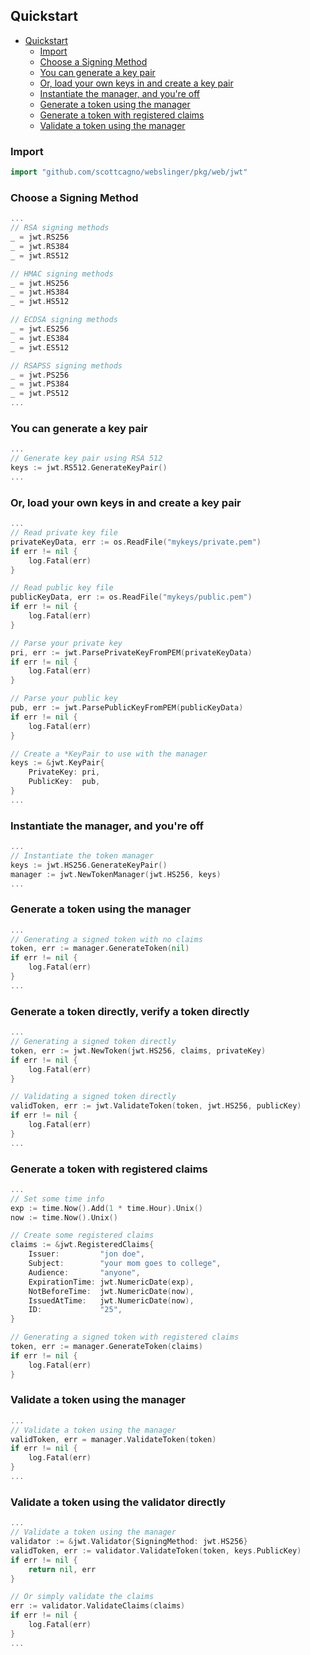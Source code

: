 Quickstart
---
<!-- TOC -->
  * [Quickstart](#quickstart)
    * [Import](#import)
    * [Choose a Signing Method](#choose-a-signing-method)
    * [You can generate a key pair](#you-can-generate-a-key-pair)
    * [Or, load your own keys in and create a key pair](#or-load-your-own-keys-in-and-create-a-key-pair)
    * [Instantiate the manager, and you're off](#instantiate-the-manager-and-youre-off)
    * [Generate a token using the manager](#generate-a-token-using-the-manager)
    * [Generate a token with registered claims](#generate-a-token-with-registered-claims)
    * [Validate a token using the manager](#validate-a-token-using-the-manager)
<!-- TOC -->
### Import
```go
import "github.com/scottcagno/webslinger/pkg/web/jwt"
```

### Choose a Signing Method
```go
...
// RSA signing methods
_ = jwt.RS256
_ = jwt.RS384
_ = jwt.RS512

// HMAC signing methods
_ = jwt.HS256
_ = jwt.HS384
_ = jwt.HS512

// ECDSA signing methods
_ = jwt.ES256
_ = jwt.ES384
_ = jwt.ES512

// RSAPSS signing methods
_ = jwt.PS256
_ = jwt.PS384
_ = jwt.PS512
...
```

### You can generate a key pair
```go
...
// Generate key pair using RSA 512
keys := jwt.RS512.GenerateKeyPair()
...
```

### Or, load your own keys in and create a key pair
```go
...
// Read private key file
privateKeyData, err := os.ReadFile("mykeys/private.pem") 
if err != nil {
    log.Fatal(err)
}

// Read public key file
publicKeyData, err := os.ReadFile("mykeys/public.pem")
if err != nil {
    log.Fatal(err)
}

// Parse your private key
pri, err := jwt.ParsePrivateKeyFromPEM(privateKeyData)
if err != nil {
    log.Fatal(err)
}

// Parse your public key
pub, err := jwt.ParsePublicKeyFromPEM(publicKeyData)
if err != nil {
    log.Fatal(err)
}

// Create a *KeyPair to use with the manager
keys := &jwt.KeyPair{
    PrivateKey: pri,
    PublicKey:  pub,
}
...
```

### Instantiate the manager, and you're off
```go
...
// Instantiate the token manager
keys := jwt.HS256.GenerateKeyPair()
manager := jwt.NewTokenManager(jwt.HS256, keys)
...
```

### Generate a token using the manager
```go
...
// Generating a signed token with no claims
token, err := manager.GenerateToken(nil)
if err != nil {
    log.Fatal(err)
}
...
```

### Generate a token directly, verify a token directly
```go
...
// Generating a signed token directly
token, err := jwt.NewToken(jwt.HS256, claims, privateKey)
if err != nil {
    log.Fatal(err)
}

// Validating a signed token directly
validToken, err := jwt.ValidateToken(token, jwt.HS256, publicKey)
if err != nil {
	log.Fatal(err)
}
...
```

### Generate a token with registered claims
```go
...
// Set some time info
exp := time.Now().Add(1 * time.Hour).Unix()
now := time.Now().Unix()

// Create some registered claims
claims := &jwt.RegisteredClaims{
    Issuer:         "jon doe",
    Subject:        "your mom goes to college",
    Audience:       "anyone",
    ExpirationTime: jwt.NumericDate(exp),
    NotBeforeTime:  jwt.NumericDate(now),
    IssuedAtTime:   jwt.NumericDate(now),
    ID:             "25",
}

// Generating a signed token with registered claims
token, err := manager.GenerateToken(claims)
if err != nil {
    log.Fatal(err)
}
```

### Validate a token using the manager
```go
...
// Validate a token using the manager
validToken, err = manager.ValidateToken(token)
if err != nil {
    log.Fatal(err)
}
...
```

### Validate a token using the validator directly
```go
...
// Validate a token using the manager
validator := &jwt.Validator{SigningMethod: jwt.HS256}
validToken, err := validator.ValidateToken(token, keys.PublicKey)
if err != nil {
    return nil, err
}

// Or simply validate the claims
err := validator.ValidateClaims(claims)
if err != nil {
    log.Fatal(err)
}
...
```



